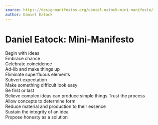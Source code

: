 ```yaml
---
source: https://designmanifestos.org/daniel-eatock-mini-manifesto/
author: Daniel Eatock
---
```


# Daniel Eatock: Mini-Manifesto

Begin with ideas  
Embrace chance  
Celebrate coincidence  
Ad-lib and make things up  
Eliminate superfluous elements  
Subvert expectation  
Make something difficult look easy  
Be first or last  
Believe complex ideas can produce simple things 
Trust the process  
Allow concepts to determine form  
Reduce material and production to their essence  
Sustain the integrity of an idea  
Propose honesty as a solution
